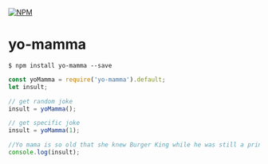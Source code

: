 [![NPM](https://nodei.co/npm/yo-mamma.png?compact=true)](https://npmjs.org/package/yo-mamma)
# yo-mamma

```shell
$ npm install yo-mamma --save
```


```javascript
const yoMamma = require('yo-mamma').default;
let insult;

// get random joke
insult = yoMamma(); 

// get specific joke
insult = yoMamma(1); 

//Yo mama is so old that she knew Burger King while he was still a prince.
console.log(insult);
```